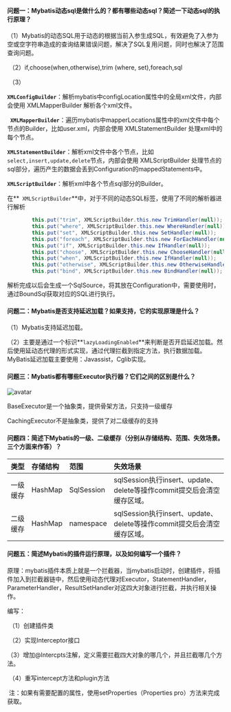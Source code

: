 #### 问题一：Mybatis动态sql是做什么的？都有哪些动态sql？简述一下动态sql的执行原理？

​	（1）Mybatis的动态SQL用于动态的根据当前入参生成SQL，有效避免了入参为空或空字符串造成的查询结果错误问题，解决了SQL复用问题，同时也解决了范围查询问题。

​	（2）if,choose(when,otherwise),trim (where, set),foreach,sql

​	（3）

​    **`XMLConfigBuilder`**：解析mybatis中configLocation属性中的全局xml文件，内部会使用 XMLMapperBuilder 解析各个xml文件。

   **` XMLMapperBuilder`**：遍历mybatis中mapperLocations属性中的xml文件中每个节点的Builder，比如user.xml，内部会使用 XMLStatementBuilder 处理xml中的每个节点。

   **`XMLStatementBuilder`**：解析xml文件中各个节点，比如`select,insert,update,delete`节点，内部会使用 XMLScriptBuilder 处理节点的sql部分，遍历产生的数据会丢到Configuration的mappedStatements中。

   **`XMLScriptBuilder`**：解析xml中各个节点sql部分的Builder。

在**` XMLScriptBuilder`**中，对于不同的动态SQL标签，使用了不同的解析器进行解析

```java
        this.put("trim", XMLScriptBuilder.this.new TrimHandler(null));
        this.put("where", XMLScriptBuilder.this.new WhereHandler(null));
        this.put("set", XMLScriptBuilder.this.new SetHandler(null));
        this.put("foreach", XMLScriptBuilder.this.new ForEachHandler(null));
        this.put("if", XMLScriptBuilder.this.new IfHandler(null));
        this.put("choose", XMLScriptBuilder.this.new ChooseHandler(null));
        this.put("when", XMLScriptBuilder.this.new IfHandler(null));
        this.put("otherwise", XMLScriptBuilder.this.new OtherwiseHandler(null));
        this.put("bind", XMLScriptBuilder.this.new BindHandler(null));
```

解析完成以后会生成一个SqlSource，将其放在Configuration中，需要使用时，通过BoundSql获取对应的SQL进行执行。



#### 问题二：Mybatis是否支持延迟加载？如果支持，它的实现原理是什么？

（1）Mybatis支持延迟加载。

（2）主要是通过一个标识**`lazyLoadingEnabled`**来判断是否开启延迟加载。然后使用延动态代理的形式实现，通过代理拦截到指定方法，执行数据加载。MyBatis延迟加载主要使用：Javassist，Cglib实现。

#### 问题三：Mybatis都有哪些Executor执行器？它们之间的区别是什么？

![avatar](/Users/xiangxz/Desktop/截屏2020-02-27下午12.22.15.png)

BaseExecutor是一个抽象类，提供骨架方法，只支持一级缓存

CachingExecutor不是抽象类，提供了对二级缓存的支持

#### 问题四：简述下Mybatis的一级、二级缓存（分别从存储结构、范围、失效场景。三个方面来作答）？



|   类型   | 存储结构 | 范围       | 失效场景                                                     |
| :------: | :------- | :--------- | :----------------------------------------------------------- |
| 一级缓存 | HashMap  | SqlSession | sqlSession执行insert、update、delete等操作commit提交后会清空缓存区域。 |
| 二级缓存 | HashMap  | namespace  | sqlSession执行insert、update、delete等操作commit提交后会清空缓存区域。 |



#### 问题五：简述Mybatis的插件运行原理，以及如何编写一个插件？

原理：mybatis插件本质上就是一个拦截器，当mybatis启动时，创建插件，将插件加入到拦截器链中，然后使用动态代理对Executor，StatementHandler，ParameterHandler，ResultSetHandler对这四大对象进行拦截，并执行相关操作。

编写：

​	（1）创建插件类

​	（2）实现Interceptor接口

​	（3）增加@Intercpts注解，定义需要拦截四大对象的哪几个，并且拦截哪几个方法。

​	（4）重写intercept方法和plugin方法

​	注：如果有需要配置的属性，使用setProperties（Properties pro）方法来完成获取。

​		
